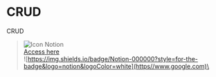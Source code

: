 # CRUD
CRUD

> ![Icon Notion](https://img.shields.io/badge/Notion-000000?style=for-the-badge&logo=notion&logoColor=white)\
> [Access here](https://www.google.coms) \
> ![https://img.shields.io/badge/Notion-000000?style=for-the-badge&logo=notion&logoColor=white](https//www.google.com)\